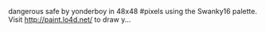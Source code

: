 dangerous safe by yonderboy in 48x48 #pixels using the Swanky16 palette. Visit http://paint.lo4d.net/ to draw y... 